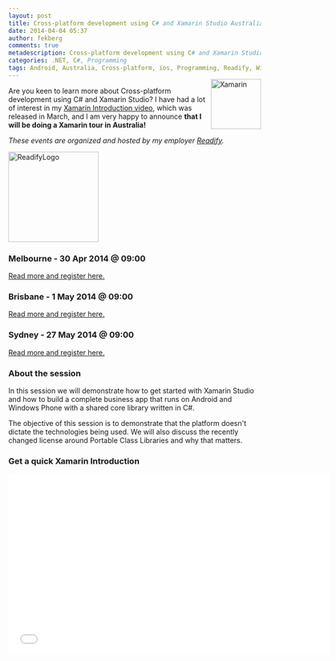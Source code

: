 ```yaml
---
layout: post
title: Cross-platform development using C# and Xamarin Studio Australia Tour
date: 2014-04-04 05:37
author: fekberg
comments: true
metadescription: Cross-platform development using C# and Xamarin Studio Australia Tour!
categories: .NET, C#, Programming
tags: Android, Australia, Cross-platform, ios, Programming, Readify, Windows Phone, Xamarin, Xamarin Studio
---
```

<img src="http://cdn.filipekberg.se/fekberg-blog/wp-content/uploads/2014/04/Xamarin.png" alt="Xamarin" width="100" style="float: right; margin-top: -15px;" />Are you keen to learn more about Cross-platform development using C# and Xamarin Studio? I have had a lot of interest in my <a href="http://www.filipekberg.se/2014/03/26/xamarin-introduction/" target="_blank">Xamarin Introduction video</a>, which was released in March, and I am very happy to announce <strong>that I will be doing a Xamarin tour in Australia!</strong>

<em>These events are organized and hosted by my employer <a href="http://readify.net/events" target="_blank">Readify</a>.</em><!--excerpt-->

<a href="http://readify.net/events" target="_blank"><img src="http://cdn.filipekberg.se/fekberg-blog/wp-content/uploads/2014/04/ReadifyLogo.png" alt="ReadifyLogo" width="180" class="alignnone size-full wp-image-2306" /></a>

<h3>Melbourne - 30 Apr 2014 @ 09:00</h3>
<a href="http://readify.net/events/?event-id=4C3DCDCF-7EA2-4C51-A67E-AE40D18D93A3" target="_blank">Read more and register here.</a>

<h3>Brisbane - 1 May 2014 @ 09:00</h3>
<a href="http://readify.net/events/?event-id=5BCA159B-D080-44C9-AE72-F4A861033435" target="_blank">Read more and register here.</a>

<h3>Sydney - 27 May 2014 @ 09:00</h3>
<a href="http://readify.net/events/?event-id=95F95979-76A5-4644-AA52-6DEEE01D0DA6" target="_blank">Read more and register here.</a>

<h3>About the session</h3>
In this session we will demonstrate how to get started with Xamarin Studio and how to build a complete business app that runs on Android and Windows Phone with a shared core library written in C#.

The objective of this session is to demonstrate that the platform doesn't dictate the technologies being used. We will also discuss the recently changed license around Portable Class Libraries and why that matters.

<h3>Get a quick Xamarin Introduction</h3>
<div class="video-container">
<iframe width="640" height="360" src="//www.youtube.com/embed/fxfqd06ioXg" frameborder="0" allowfullscreen></iframe>
</div>

<br/>

